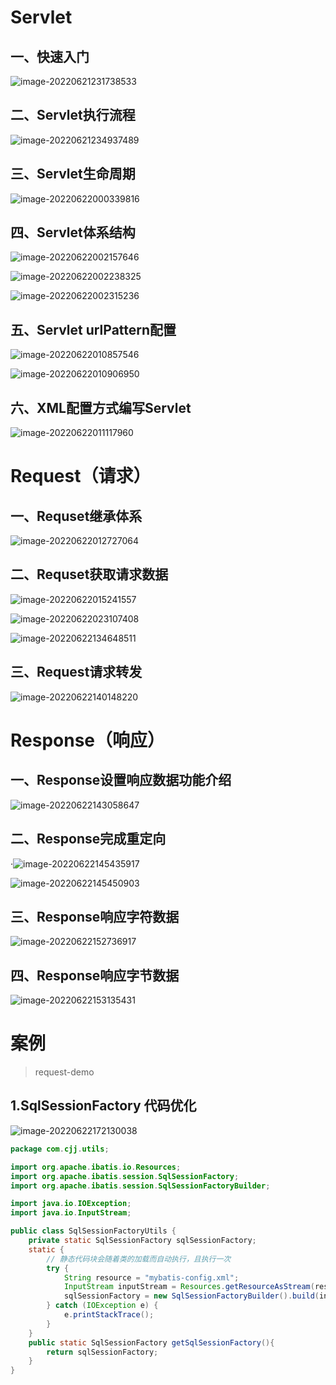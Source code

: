 # Servlet

## 一、快速入门

![image-20220621231738533](https://gitee.com/chen-jiujia/typora-picgo/raw/master/img/202309251719268.png)

## 二、Servlet执行流程

![image-20220621234937489](https://gitee.com/chen-jiujia/typora-picgo/raw/master/img/202309251719269.png)

## 三、Servlet生命周期

![image-20220622000339816](https://gitee.com/chen-jiujia/typora-picgo/raw/master/img/202309251719270.png)

## 四、Servlet体系结构

![image-20220622002157646](https://gitee.com/chen-jiujia/typora-picgo/raw/master/img/202309251719271.png)

![image-20220622002238325](https://gitee.com/chen-jiujia/typora-picgo/raw/master/img/202309251719272.png)

![image-20220622002315236](https://gitee.com/chen-jiujia/typora-picgo/raw/master/img/202309251719273.png)

## 五、Servlet urlPattern配置

![image-20220622010857546](https://gitee.com/chen-jiujia/typora-picgo/raw/master/img/202309251719274.png)

![image-20220622010906950](https://gitee.com/chen-jiujia/typora-picgo/raw/master/img/202309251719275.png)

## 六、XML配置方式编写Servlet

![image-20220622011117960](https://gitee.com/chen-jiujia/typora-picgo/raw/master/img/202309251719276.png)

# Request（请求）

## 一、Requset继承体系

![image-20220622012727064](https://gitee.com/chen-jiujia/typora-picgo/raw/master/img/202309251719277.png)

## 二、Requset获取请求数据

![image-20220622015241557](https://gitee.com/chen-jiujia/typora-picgo/raw/master/img/202309251719278.png)

![image-20220622023107408](https://gitee.com/chen-jiujia/typora-picgo/raw/master/img/202309251719279.png)

![image-20220622134648511](https://gitee.com/chen-jiujia/typora-picgo/raw/master/img/202309251719280.png)

## 三、Request请求转发

![image-20220622140148220](https://gitee.com/chen-jiujia/typora-picgo/raw/master/img/202309251719281.png)

# Response（响应）

## 一、Response设置响应数据功能介绍

![image-20220622143058647](https://gitee.com/chen-jiujia/typora-picgo/raw/master/img/202309251719282.png)

## 二、Response完成重定向

·![image-20220622145435917](https://gitee.com/chen-jiujia/typora-picgo/raw/master/img/202309251719283.png)

![image-20220622145450903](https://gitee.com/chen-jiujia/typora-picgo/raw/master/img/202309251719284.png)

## 三、Response响应字符数据

![image-20220622152736917](https://gitee.com/chen-jiujia/typora-picgo/raw/master/img/202309251719285.png)

## 四、Response响应字节数据

![image-20220622153135431](https://gitee.com/chen-jiujia/typora-picgo/raw/master/img/202309251719286.png)

# 案例

> request-demo

## 1.SqlSessionFactory 代码优化

![image-20220622172130038](https://gitee.com/chen-jiujia/typora-picgo/raw/master/img/202309251719287.png)

```java
package com.cjj.utils;

import org.apache.ibatis.io.Resources;
import org.apache.ibatis.session.SqlSessionFactory;
import org.apache.ibatis.session.SqlSessionFactoryBuilder;

import java.io.IOException;
import java.io.InputStream;

public class SqlSessionFactoryUtils {
    private static SqlSessionFactory sqlSessionFactory;
    static {
        // 静态代码块会随着类的加载而自动执行，且执行一次
        try {
            String resource = "mybatis-config.xml";
            InputStream inputStream = Resources.getResourceAsStream(resource);
            sqlSessionFactory = new SqlSessionFactoryBuilder().build(inputStream);
        } catch (IOException e) {
            e.printStackTrace();
        }
    }
    public static SqlSessionFactory getSqlSessionFactory(){
        return sqlSessionFactory;
    }
}
```

